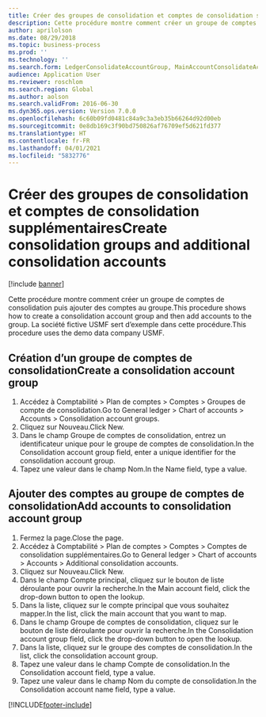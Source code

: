 ```yaml
---
title: Créer des groupes de consolidation et comptes de consolidation supplémentaires
description: Cette procédure montre comment créer un groupe de comptes de consolidation puis ajouter des comptes au groupe.
author: aprilolson
ms.date: 08/29/2018
ms.topic: business-process
ms.prod: ''
ms.technology: ''
ms.search.form: LedgerConsolidateAccountGroup, MainAccountConsolidateAccount
audience: Application User
ms.reviewer: roschlom
ms.search.region: Global
ms.author: aolson
ms.search.validFrom: 2016-06-30
ms.dyn365.ops.version: Version 7.0.0
ms.openlocfilehash: 6c60b09fd0481c84a9c3a3eb35b66264d92d00eb
ms.sourcegitcommit: 0e8db169c3f90bd750826af76709ef5d621fd377
ms.translationtype: HT
ms.contentlocale: fr-FR
ms.lasthandoff: 04/01/2021
ms.locfileid: "5832776"
---
```

# <a name="create-consolidation-groups-and-additional-consolidation-accounts"></a><span data-ttu-id="b5442-103">Créer des groupes de consolidation et comptes de consolidation supplémentaires</span><span class="sxs-lookup"><span data-stu-id="b5442-103">Create consolidation groups and additional consolidation accounts</span></span>

[!include [banner](../../includes/banner.md)]

<span data-ttu-id="b5442-104">Cette procédure montre comment créer un groupe de comptes de consolidation puis ajouter des comptes au groupe.</span><span class="sxs-lookup"><span data-stu-id="b5442-104">This procedure shows how to create a consolidation account group and then add accounts to the group.</span></span> <span data-ttu-id="b5442-105">La société fictive USMF sert d’exemple dans cette procédure.</span><span class="sxs-lookup"><span data-stu-id="b5442-105">This procedure uses the demo data company USMF.</span></span>


## <a name="create-a-consolidation-account-group"></a><span data-ttu-id="b5442-106">Création d’un groupe de comptes de consolidation</span><span class="sxs-lookup"><span data-stu-id="b5442-106">Create a consolidation account group</span></span>
1. <span data-ttu-id="b5442-107">Accédez à Comptabilité > Plan de comptes > Comptes > Groupes de compte de consolidation.</span><span class="sxs-lookup"><span data-stu-id="b5442-107">Go to General ledger > Chart of accounts > Accounts > Consolidation account groups.</span></span>
2. <span data-ttu-id="b5442-108">Cliquez sur Nouveau.</span><span class="sxs-lookup"><span data-stu-id="b5442-108">Click New.</span></span>
3. <span data-ttu-id="b5442-109">Dans le champ Groupe de comptes de consolidation, entrez un identificateur unique pour le groupe de comptes de consolidation.</span><span class="sxs-lookup"><span data-stu-id="b5442-109">In the Consolidation account group field, enter a unique identifier for the consolidation account group.</span></span>
4. <span data-ttu-id="b5442-110">Tapez une valeur dans le champ Nom.</span><span class="sxs-lookup"><span data-stu-id="b5442-110">In the Name field, type a value.</span></span>

## <a name="add-accounts-to-consolidation-account-group"></a><span data-ttu-id="b5442-111">Ajouter des comptes au groupe de comptes de consolidation</span><span class="sxs-lookup"><span data-stu-id="b5442-111">Add accounts to consolidation account group</span></span>
1. <span data-ttu-id="b5442-112">Fermez la page.</span><span class="sxs-lookup"><span data-stu-id="b5442-112">Close the page.</span></span>
2. <span data-ttu-id="b5442-113">Accédez à Comptabilité > Plan de comptes > Comptes > Comptes de consolidation supplémentaires.</span><span class="sxs-lookup"><span data-stu-id="b5442-113">Go to General ledger > Chart of accounts > Accounts > Additional consolidation accounts.</span></span>
3. <span data-ttu-id="b5442-114">Cliquez sur Nouveau.</span><span class="sxs-lookup"><span data-stu-id="b5442-114">Click New.</span></span>
4. <span data-ttu-id="b5442-115">Dans le champ Compte principal, cliquez sur le bouton de liste déroulante pour ouvrir la recherche.</span><span class="sxs-lookup"><span data-stu-id="b5442-115">In the Main account field, click the drop-down button to open the lookup.</span></span>
5. <span data-ttu-id="b5442-116">Dans la liste, cliquez sur le compte principal que vous souhaitez mapper.</span><span class="sxs-lookup"><span data-stu-id="b5442-116">In the list, click the main account that you want to map.</span></span>
6. <span data-ttu-id="b5442-117">Dans le champ Groupe de comptes de consolidation, cliquez sur le bouton de liste déroulante pour ouvrir la recherche.</span><span class="sxs-lookup"><span data-stu-id="b5442-117">In the Consolidation account group field, click the drop-down button to open the lookup.</span></span>
7. <span data-ttu-id="b5442-118">Dans la liste, cliquez sur le groupe des comptes de consolidation.</span><span class="sxs-lookup"><span data-stu-id="b5442-118">In the list, click the consolidation account group.</span></span>
8. <span data-ttu-id="b5442-119">Tapez une valeur dans le champ Compte de consolidation.</span><span class="sxs-lookup"><span data-stu-id="b5442-119">In the Consolidation account field, type a value.</span></span>
9. <span data-ttu-id="b5442-120">Tapez une valeur dans le champ Nom du compte de consolidation.</span><span class="sxs-lookup"><span data-stu-id="b5442-120">In the Consolidation account name field, type a value.</span></span>



[!INCLUDE[footer-include](../../../includes/footer-banner.md)]